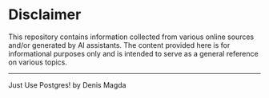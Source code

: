 # Disclaimer
This repository contains information collected from various online sources and/or generated by AI assistants. The content provided here is for informational purposes only and is intended to serve as a general reference on various topics.

---

Just Use Postgres! by Denis Magda
